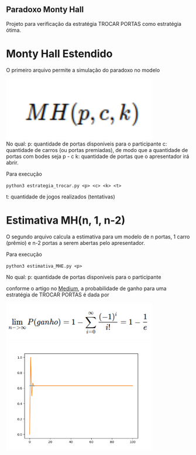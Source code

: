 ## Paradoxo Monty Hall

Projeto para verificação da estratégia TROCAR PORTAS como estratégia ótima.

# Monty Hall Estendido

O primeiro arquivo permite a simulação do paradoxo no modelo

<img alt="modelo" width="400px" src="/imagens/montyHallEstendido.png" />
<br \>
No qual:
p: quantidade de portas disponíveis para o participante
c: quantidade de carros (ou portas premiadas), de modo que a quantidade de portas com bodes seja p - c
k: quantidade de portas que o apresentador irá abrir.

Para execução

`python3 estrategia_trocar.py <p> <c> <k> <t>`

t: quantidade de jogos realizados (tentativas)


# Estimativa MH(n, 1, n-2)

O segundo arquivo calcula a estimativa para um modelo de n portas, 1 carro (prêmio) e n-2 portas a serem abertas pelo apresentador.

Para execução

`python3 estimativa_MHE.py <p>`

No qual:
p: quantidade de portas disponíveis para o participante

conforme o artigo no [Medium](https://medium.com/@narcisobusatto/paradoxo-de-monty-hall-b4a96ab682bf), a probabilidade de ganho para uma estratégia de TROCAR PORTAS é dada por

<img alt="estimativa" width="400px" src="/imagens/estimativaMHE.png" />
<br \>
<img alt="gráfico" width="400px" src="/imagens/estimativaGraficoMHE.png" />
